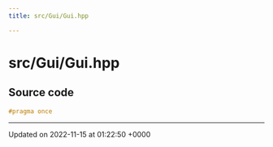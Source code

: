 ```yaml
---
title: src/Gui/Gui.hpp

---
```


# src/Gui/Gui.hpp






## Source code

```cpp
#pragma once
```


-------------------------------

Updated on 2022-11-15 at 01:22:50 +0000

